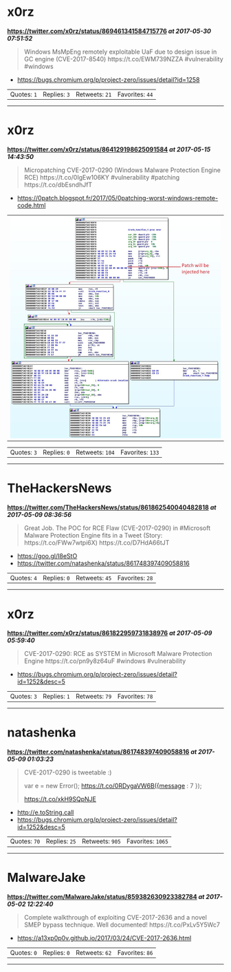 # x0rz
**https://twitter.com/x0rz/status/869461341584715776 _at 2017-05-30 07:51:52_**
<blockquote>
Windows MsMpEng remotely exploitable UaF due to design issue in GC engine (CVE-2017-8540) https://t.co/EWM739NZZA #vulnerability #windows
</blockquote>

* https://bugs.chromium.org/p/project-zero/issues/detail?id=1258

<table><tr>
<td>Quotes: <code>1</code></td>
<td>Replies: <code>3</code></td>
<td>Retweets: <code>21</code></td>
<td>Favorites: <code>44</code></td>
</table></tr>

---

# x0rz
**https://twitter.com/x0rz/status/864129198625091584 _at 2017-05-15 14:43:50_**
<blockquote>
Micropatching CVE-2017-0290 (Windows Malware Protection Engine RCE) https://t.co/0IgEw106KY #vulnerability #patching https://t.co/dbEsndhJfT
</blockquote>

* https://0patch.blogspot.fr/2017/05/0patching-worst-windows-remote-code.html

<table><tr>
<td><img src="pictures/http+++pbs.twimg.com+media+C_4A4tHXkAEcO4I.jpg" alt="http://pbs.twimg.com/media/C_4A4tHXkAEcO4I.jpg"></td>
</table></tr>
<table><tr>
<td>Quotes: <code>3</code></td>
<td>Replies: <code>0</code></td>
<td>Retweets: <code>104</code></td>
<td>Favorites: <code>133</code></td>
</table></tr>

---

# TheHackersNews
**https://twitter.com/TheHackersNews/status/861862540040482818 _at 2017-05-09 08:36:56_**
<blockquote>
Great Job. The POC for RCE Flaw (CVE-2017-0290) in #Microsoft Malware Protection Engine fits in a Tweet (Story: https://t.co/FWw7wtpi6X) https://t.co/D7HdA66tJT
</blockquote>

* https://goo.gl/I8eStO
* https://twitter.com/natashenka/status/861748397409058816

<table><tr>
<td>Quotes: <code>4</code></td>
<td>Replies: <code>0</code></td>
<td>Retweets: <code>45</code></td>
<td>Favorites: <code>28</code></td>
</table></tr>

---

# x0rz
**https://twitter.com/x0rz/status/861822959731838976 _at 2017-05-09 05:59:40_**
<blockquote>
CVE-2017-0290: RCE as SYSTEM in Microsoft Malware Protection Engine https://t.co/pn9y8z64uF #windows #vulnerability
</blockquote>

* https://bugs.chromium.org/p/project-zero/issues/detail?id=1252&desc=5

<table><tr>
<td>Quotes: <code>3</code></td>
<td>Replies: <code>1</code></td>
<td>Retweets: <code>79</code></td>
<td>Favorites: <code>78</code></td>
</table></tr>

---

# natashenka
**https://twitter.com/natashenka/status/861748397409058816 _at 2017-05-09 01:03:23_**
<blockquote>
CVE-2017-0290 is tweetable :)

var e = new Error();
https://t.co/0RDygaVW6B({message : 7 });

https://t.co/xkH9SQpNJE
</blockquote>

* http://e.toString.call
* https://bugs.chromium.org/p/project-zero/issues/detail?id=1252&desc=5

<table><tr>
<td>Quotes: <code>70</code></td>
<td>Replies: <code>25</code></td>
<td>Retweets: <code>905</code></td>
<td>Favorites: <code>1065</code></td>
</table></tr>

---

# MalwareJake
**https://twitter.com/MalwareJake/status/859382630923382784 _at 2017-05-02 12:22:40_**
<blockquote>
Complete walkthrough of exploiting CVE-2017-2636 and a novel SMEP bypass technique. Well documented! https://t.co/PxLv5Y5Wc7
</blockquote>

* https://a13xp0p0v.github.io/2017/03/24/CVE-2017-2636.html

<table><tr>
<td>Quotes: <code>0</code></td>
<td>Replies: <code>0</code></td>
<td>Retweets: <code>62</code></td>
<td>Favorites: <code>86</code></td>
</table></tr>

---

